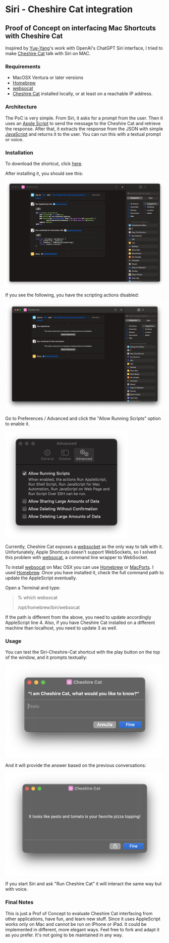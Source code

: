 # Siri - Cheshire Cat integration

## Proof of Concept on interfacing Mac Shortcuts with Cheshire Cat

Inspired by [Yue-Yang](https://github.com/Yue-Yang/ChatGPT-Siri)'s work with OpenAI's ChatGPT Siri interface, I tried to make [Cheshire Cat](https://github.com/pieroit/cheshire-cat) talk with Siri on MAC.

### Requirements
* MacOSX Ventura or later versions
* [Homebrew](https://brew.sh)
* [websocat](https://github.com/vi/websocat)
* [Cheshire Cat](https://github.com/pieroit/cheshire-cat) installed locally, or at least on a reachable IP address.

### Architecture
The PoC is very simple. From Siri, it asks for a prompt from the user. Then it uses an [Apple Script](https://github.com/xdatap1/siri-cheshire-cat/blob/main/applescript.txt) to send the message to the Cheshire Cat and retrieve the response. After that, it extracts the response from the JSON with simple [JavaScript](https://github.com/xdatap1/siri-cheshire-cat/blob/main/javascript.txt) and returns it to the user. You can run this with a textual prompt or voice. 

### Installation

To download the shortcut, click [here](https://www.icloud.com/shortcuts/277345a499994b51a1bf03ac08fadb27).

After installing it, you should see this:

![](Siri-Cheshire-Cat.png)

If you see the following, you have the scripting actions disabled:

![](disabled-script-actions.png)

Go to Preferences / Advanced and click the "Allow Running Scripts" option to enable it.

![](script-enabling.png)

Currently, Cheshire Cat exposes a [websocket](https://en.wikipedia.org/wiki/WebSocket) as the only way to talk with it. Unfortunately, Apple Shortcuts doesn't support WebSockets, so I solved this problem with [websocat](https://github.com/vi/websocat), a command line wrapper to WebSocket.

To install [websocat](https://github.com/vi/websocat) on Mac OSX you can use [Homebrew](https://brew.sh) or [MacPorts](https://www.macports.org). I used [Homebrew](https://brew.sh). Once you have installed it, check the full command path to update the AppleScript eventually.

Open a Terminal and type:

> % which websocat
> 
> /opt/homebrew/bin/websocat
> 

If the path is different from the above, you need to update accordingly AppleScript line 4. Also, if you have Cheshire Cat installed on a different machine than localhost, you need to update 3 as well.

### Usage

You can test the Siri-Cheshire-Cat shortcut with the play button on the top of the window, and it prompts textually:

![](prompt1.png)

And it will provide the answer based on the previous conversations:

![](answer1.png)

If you start Siri and ask "Run Cheshire Cat" it will interact the same way but with voice.

### Final Notes
This is just a Prof of Concept to evaluate Cheshire Cat interfacing from other applications, have fun, and learn new stuff. Since it uses AppleScript works only on Mac and cannot be run on iPhone or iPad. It could be implemented in different, more elegant ways. Feel free to fork and adapt it as you prefer. It's not going to be maintained in any way.